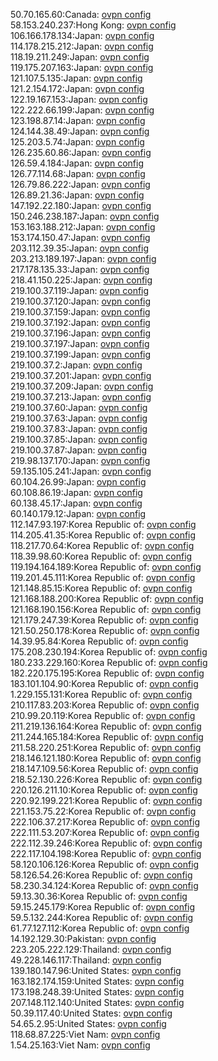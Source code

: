 50.70.165.60:Canada: [ovpn config](vpn/50_70_165_60.ovpn)  
58.153.240.237:Hong Kong: [ovpn config](vpn/58_153_240_237.ovpn)  
106.166.178.134:Japan: [ovpn config](vpn/106_166_178_134.ovpn)  
114.178.215.212:Japan: [ovpn config](vpn/114_178_215_212.ovpn)  
118.19.211.249:Japan: [ovpn config](vpn/118_19_211_249.ovpn)  
119.175.207.163:Japan: [ovpn config](vpn/119_175_207_163.ovpn)  
121.107.5.135:Japan: [ovpn config](vpn/121_107_5_135.ovpn)  
121.2.154.172:Japan: [ovpn config](vpn/121_2_154_172.ovpn)  
122.19.167.153:Japan: [ovpn config](vpn/122_19_167_153.ovpn)  
122.222.66.199:Japan: [ovpn config](vpn/122_222_66_199.ovpn)  
123.198.87.14:Japan: [ovpn config](vpn/123_198_87_14.ovpn)  
124.144.38.49:Japan: [ovpn config](vpn/124_144_38_49.ovpn)  
125.203.5.74:Japan: [ovpn config](vpn/125_203_5_74.ovpn)  
126.235.60.86:Japan: [ovpn config](vpn/126_235_60_86.ovpn)  
126.59.4.184:Japan: [ovpn config](vpn/126_59_4_184.ovpn)  
126.77.114.68:Japan: [ovpn config](vpn/126_77_114_68.ovpn)  
126.79.86.222:Japan: [ovpn config](vpn/126_79_86_222.ovpn)  
126.89.21.36:Japan: [ovpn config](vpn/126_89_21_36.ovpn)  
147.192.22.180:Japan: [ovpn config](vpn/147_192_22_180.ovpn)  
150.246.238.187:Japan: [ovpn config](vpn/150_246_238_187.ovpn)  
153.163.188.212:Japan: [ovpn config](vpn/153_163_188_212.ovpn)  
153.174.150.47:Japan: [ovpn config](vpn/153_174_150_47.ovpn)  
203.112.39.35:Japan: [ovpn config](vpn/203_112_39_35.ovpn)  
203.213.189.197:Japan: [ovpn config](vpn/203_213_189_197.ovpn)  
217.178.135.33:Japan: [ovpn config](vpn/217_178_135_33.ovpn)  
218.41.150.225:Japan: [ovpn config](vpn/218_41_150_225.ovpn)  
219.100.37.119:Japan: [ovpn config](vpn/219_100_37_119.ovpn)  
219.100.37.120:Japan: [ovpn config](vpn/219_100_37_120.ovpn)  
219.100.37.159:Japan: [ovpn config](vpn/219_100_37_159.ovpn)  
219.100.37.192:Japan: [ovpn config](vpn/219_100_37_192.ovpn)  
219.100.37.196:Japan: [ovpn config](vpn/219_100_37_196.ovpn)  
219.100.37.197:Japan: [ovpn config](vpn/219_100_37_197.ovpn)  
219.100.37.199:Japan: [ovpn config](vpn/219_100_37_199.ovpn)  
219.100.37.2:Japan: [ovpn config](vpn/219_100_37_2.ovpn)  
219.100.37.201:Japan: [ovpn config](vpn/219_100_37_201.ovpn)  
219.100.37.209:Japan: [ovpn config](vpn/219_100_37_209.ovpn)  
219.100.37.213:Japan: [ovpn config](vpn/219_100_37_213.ovpn)  
219.100.37.60:Japan: [ovpn config](vpn/219_100_37_60.ovpn)  
219.100.37.63:Japan: [ovpn config](vpn/219_100_37_63.ovpn)  
219.100.37.83:Japan: [ovpn config](vpn/219_100_37_83.ovpn)  
219.100.37.85:Japan: [ovpn config](vpn/219_100_37_85.ovpn)  
219.100.37.87:Japan: [ovpn config](vpn/219_100_37_87.ovpn)  
219.98.137.170:Japan: [ovpn config](vpn/219_98_137_170.ovpn)  
59.135.105.241:Japan: [ovpn config](vpn/59_135_105_241.ovpn)  
60.104.26.99:Japan: [ovpn config](vpn/60_104_26_99.ovpn)  
60.108.86.19:Japan: [ovpn config](vpn/60_108_86_19.ovpn)  
60.138.45.17:Japan: [ovpn config](vpn/60_138_45_17.ovpn)  
60.140.179.12:Japan: [ovpn config](vpn/60_140_179_12.ovpn)  
112.147.93.197:Korea Republic of: [ovpn config](vpn/112_147_93_197.ovpn)  
114.205.41.35:Korea Republic of: [ovpn config](vpn/114_205_41_35.ovpn)  
118.217.70.64:Korea Republic of: [ovpn config](vpn/118_217_70_64.ovpn)  
118.39.98.60:Korea Republic of: [ovpn config](vpn/118_39_98_60.ovpn)  
119.194.164.189:Korea Republic of: [ovpn config](vpn/119_194_164_189.ovpn)  
119.201.45.111:Korea Republic of: [ovpn config](vpn/119_201_45_111.ovpn)  
121.148.85.15:Korea Republic of: [ovpn config](vpn/121_148_85_15.ovpn)  
121.168.188.200:Korea Republic of: [ovpn config](vpn/121_168_188_200.ovpn)  
121.168.190.156:Korea Republic of: [ovpn config](vpn/121_168_190_156.ovpn)  
121.179.247.39:Korea Republic of: [ovpn config](vpn/121_179_247_39.ovpn)  
121.50.250.178:Korea Republic of: [ovpn config](vpn/121_50_250_178.ovpn)  
14.39.95.84:Korea Republic of: [ovpn config](vpn/14_39_95_84.ovpn)  
175.208.230.194:Korea Republic of: [ovpn config](vpn/175_208_230_194.ovpn)  
180.233.229.160:Korea Republic of: [ovpn config](vpn/180_233_229_160.ovpn)  
182.220.175.195:Korea Republic of: [ovpn config](vpn/182_220_175_195.ovpn)  
183.101.104.90:Korea Republic of: [ovpn config](vpn/183_101_104_90.ovpn)  
1.229.155.131:Korea Republic of: [ovpn config](vpn/1_229_155_131.ovpn)  
210.117.83.203:Korea Republic of: [ovpn config](vpn/210_117_83_203.ovpn)  
210.99.20.119:Korea Republic of: [ovpn config](vpn/210_99_20_119.ovpn)  
211.219.136.164:Korea Republic of: [ovpn config](vpn/211_219_136_164.ovpn)  
211.244.165.184:Korea Republic of: [ovpn config](vpn/211_244_165_184.ovpn)  
211.58.220.251:Korea Republic of: [ovpn config](vpn/211_58_220_251.ovpn)  
218.146.121.180:Korea Republic of: [ovpn config](vpn/218_146_121_180.ovpn)  
218.147.109.56:Korea Republic of: [ovpn config](vpn/218_147_109_56.ovpn)  
218.52.130.226:Korea Republic of: [ovpn config](vpn/218_52_130_226.ovpn)  
220.126.211.10:Korea Republic of: [ovpn config](vpn/220_126_211_10.ovpn)  
220.92.199.221:Korea Republic of: [ovpn config](vpn/220_92_199_221.ovpn)  
221.153.75.22:Korea Republic of: [ovpn config](vpn/221_153_75_22.ovpn)  
222.106.37.217:Korea Republic of: [ovpn config](vpn/222_106_37_217.ovpn)  
222.111.53.207:Korea Republic of: [ovpn config](vpn/222_111_53_207.ovpn)  
222.112.39.246:Korea Republic of: [ovpn config](vpn/222_112_39_246.ovpn)  
222.117.104.198:Korea Republic of: [ovpn config](vpn/222_117_104_198.ovpn)  
58.120.106.126:Korea Republic of: [ovpn config](vpn/58_120_106_126.ovpn)  
58.126.54.26:Korea Republic of: [ovpn config](vpn/58_126_54_26.ovpn)  
58.230.34.124:Korea Republic of: [ovpn config](vpn/58_230_34_124.ovpn)  
59.13.30.36:Korea Republic of: [ovpn config](vpn/59_13_30_36.ovpn)  
59.15.245.179:Korea Republic of: [ovpn config](vpn/59_15_245_179.ovpn)  
59.5.132.244:Korea Republic of: [ovpn config](vpn/59_5_132_244.ovpn)  
61.77.127.112:Korea Republic of: [ovpn config](vpn/61_77_127_112.ovpn)  
14.192.129.30:Pakistan: [ovpn config](vpn/14_192_129_30.ovpn)  
223.205.222.129:Thailand: [ovpn config](vpn/223_205_222_129.ovpn)  
49.228.146.117:Thailand: [ovpn config](vpn/49_228_146_117.ovpn)  
139.180.147.96:United States: [ovpn config](vpn/139_180_147_96.ovpn)  
163.182.174.159:United States: [ovpn config](vpn/163_182_174_159.ovpn)  
173.198.248.39:United States: [ovpn config](vpn/173_198_248_39.ovpn)  
207.148.112.140:United States: [ovpn config](vpn/207_148_112_140.ovpn)  
50.39.117.40:United States: [ovpn config](vpn/50_39_117_40.ovpn)  
54.65.2.95:United States: [ovpn config](vpn/54_65_2_95.ovpn)  
118.68.87.225:Viet Nam: [ovpn config](vpn/118_68_87_225.ovpn)  
1.54.25.163:Viet Nam: [ovpn config](vpn/1_54_25_163.ovpn)  
